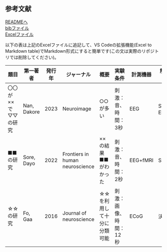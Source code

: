 ## 参考文献
[READMEへ](../README.md)\
[bibファイル](../docs/参考文献/refferences.bib)\
[Excelファイル](../docs/参考文献/参考文献.xlsx)

以下の表は上記のExcelファイルに追記して、VS Codeの拡張機能(Excel to Markdown table)でMarkdown形式にすると簡単です(この文は実際のリポジトリでは削除してください)。

| 題目          | 第一著者        | 発行年  | ジャーナル                           | 概要             | 実験条件         | 計測機器     | 解析方法       | DOI |
|-------------|-------------|------|---------------------------------|----------------|--------------|----------|------------|-----|
| 〇〇が××で▽▽の研究 | Nan, Dakore | 2023 | Neuroimage                      | ○○が多い          | 刺激：音、時間：3秒   | EEG      | SVM、EEGNet |     |
| ■■の研究       | Sore, Dayo  | 2022 | Frontiers in human neuroscience | ××の結果■■がわかった   | 刺激：音、時間：2秒   | EEG+fMRI | SPM        |     |
| ☆☆の研究       | Fo, Gaa     | 2016 | Journal of neuroscience         | ☆☆を利用して十分に分類可能 | 刺激：画像、時間：12秒 | ECoG     | 決定木        |